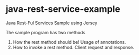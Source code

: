 java-rest-service-example
=========================

Java Rest-Ful Services Sample using Jersey

The sample program has two methods
1. How the rest method should be! Usage of annotations.
2. How to invoke a rest method. Client request and response.

